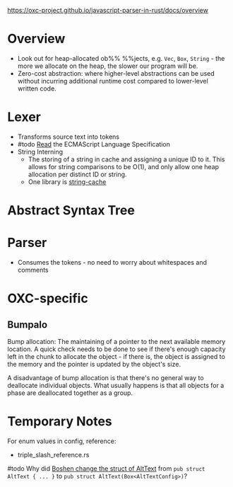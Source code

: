 
https://oxc-project.github.io/javascript-parser-in-rust/docs/overview

# Overview
- Look out for heap-allocated ob%%  %%jects, e.g. `Vec`, `Box`, `String` - the more we allocate on the heap, the slower our program will be.
- Zero-cost abstraction: where higher-level abstractions can be used without incurring additional runtime cost compared to lower-level written code.

# Lexer

- Transforms source text into tokens
- #todo [Read]([#tc39-inclusion](https://matrix.to/#/#tc39-inclusion:matrix.org)) the ECMAScript Language Specification
- String Interning
	- The storing of a string in cache and assigning a unique ID to it. This allows for string comparisons to be O(1), and only allow one heap allocation per distinct ID or string.
	- One library is [string-cache](https://crates.io/crates/string_cache)

# Abstract Syntax Tree



# Parser

- Consumes the tokens - no need to worry about whitespaces and comments

# OXC-specific

## Bumpalo

Bump allocation: The maintaining of a pointer to the next available memory location. A quick check needs to be done to see if there's enough capacity left in the chunk to allocate the object - if there is, the object is assigned to the memory and the pointer is updated by the object's size.

A disadvantage of bump allocation is that there's no general way to deallocate individual objects. What usually happens is that all objects for a phase are deallocated together as a group.


# Temporary Notes

For enum values in config, reference:
- triple_slash_reference.rs

#todo Why did [Boshen change the struct of AltText](https://github.com/oxc-project/oxc/pull/1783/files) from `pub struct AltText { ... }` to `pub struct AltText(Box<AltTextConfig>)`?

